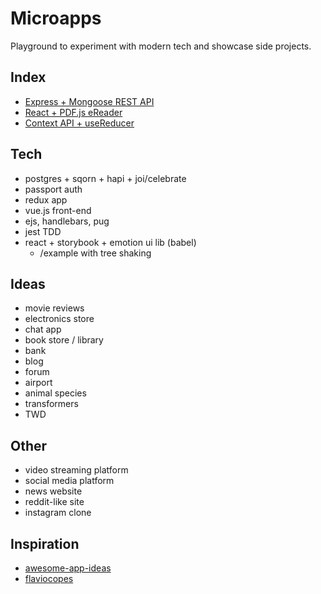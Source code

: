 # Microapps

Playground to experiment with modern tech and showcase side projects.

## Index

- [Express + Mongoose REST API](./movies-api)
- [React + PDF.js eReader](./pdf-viewer)
- [Context API + useReducer](./todo-list)

## Tech

- postgres + sqorn + hapi + joi/celebrate
- passport auth
- redux app
- vue.js front-end
- ejs, handlebars, pug
- jest TDD
- react + storybook + emotion ui lib (babel)
  - /example with tree shaking

## Ideas

- movie reviews
- electronics store
- chat app
- book store / library
- bank
- blog
- forum
- airport
- animal species
- transformers
- TWD

## Other

- video streaming platform
- social media platform
- news website
- reddit-like site
- instagram clone

## Inspiration

- [awesome-app-ideas](https://github.com/tastejs/awesome-app-ideas)
- [flaviocopes](https://flaviocopes.com/sample-app-ideas/)
